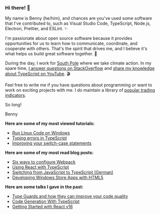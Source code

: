 ### Hi there! 👋

My name is Benny (he/him), and chances are you've used some software that I've contributed to, such as Visual Studio Code, TypeScript, Node.js, Electron, Prettier, and ESLint. ✨

I'm passionate about open source software because it provides opportunities for us to learn how to communicate, coordinate, and cooperate with others. That's the spirit that drives me, and I believe it's what helps us build great software together. 💪

During the day, I work for [South Pole](https://www.southpole.com/) where we take climate action. In my spare time, [I answer questions on StackOverflow](https://stackoverflow.com/users/451634/) and [share my knowledge about TypeScript on YouTube](https://www.youtube.com/typescripttv). 🎬

Feel free to write me if you have questions about programming or want to work on exciting projects with me. I do maintain a library of [popular trading indicators](https://github.com/bennycode/trading-signals).

So long!

Benny

**Here are some of my most viewed tutorials:**
- [Run Linux Code on Windows](https://www.youtube.com/watch?v=bRW5r7TK6KM)
- [Typing errors in TypeScript](https://www.youtube.com/watch?v=0GLYiJUBz6k)
- [Improving your switch-case statements](https://www.youtube.com/watch?v=8N_P-l5Kukk)

**Here are some of my most read blog posts:**
- [Six ways to configure Webpack](https://dev.to/typescripttv/6-ways-to-configure-webpack-5a33)
- [Using React with TypeScript](https://typescript.tv/react/use-react-with-typescript/)
- [Switching from JavaScript to TypeScript (German)](https://www.heise.de/hintergrund/Wie-Wire-von-JavaScript-zu-TypeScript-wechselte-Tipps-fuer-die-Migration-4567887.html)
- [Developing Windows Store Apps with HTML5](https://www.gamedeveloper.com/programming/developing-windows-store-apps-with-html5---a-showcase)

**Here are some talks I gave in the past:**
- [Type Guards and how they can improve your code quality](https://github.com/bennycode/show-type-guards)
- [Code Generation With TypeScript](https://github.com/bennycode/code-generation-with-ts)
- [Getting Started with React v16](https://de.slideshare.net/bennyneugebauer/getting-started-with-react-v16)
